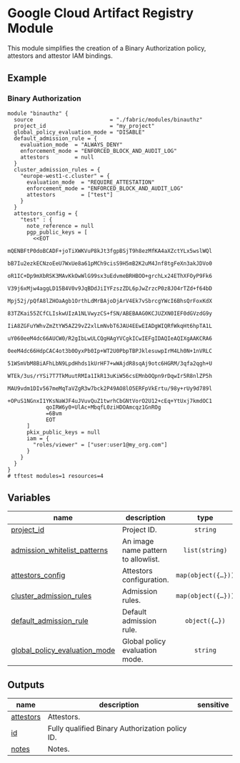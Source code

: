 # Google Cloud Artifact Registry Module

This module simplifies the creation of a Binary Authorization policy, attestors and attestor IAM bindings.

## Example

### Binary Authorization

```hcl
module "binauthz" {
  source                        = "./fabric/modules/binauthz"
  project_id                    = "my_project"
  global_policy_evaluation_mode = "DISABLE"
  default_admission_rule = {
    evaluation_mode  = "ALWAYS_DENY"
    enforcement_mode = "ENFORCED_BLOCK_AND_AUDIT_LOG"
    attestors        = null
  }
  cluster_admission_rules = {
    "europe-west1-c.cluster" = {
      evaluation_mode  = "REQUIRE_ATTESTATION"
      enforcement_mode = "ENFORCED_BLOCK_AND_AUDIT_LOG"
      attestors        = ["test"]
    }
  }
  attestors_config = {
    "test" : {
      note_reference = null
      pgp_public_keys = [
        <<EOT
            mQENBFtP0doBCADF+joTiXWKVuP8kJt3fgpBSjT9h8ezMfKA4aXZctYLx5wslWQl
            bB7Iu2ezkECNzoEeU7WxUe8a61pMCh9cisS9H5mB2K2uM4Jnf8tgFeXn3akJDVo0
            oR1IC+Dp9mXbRSK3MAvKkOwWlG99sx3uEdvmeBRHBOO+grchLx24EThXFOyP9Fk6
            V39j6xMjw4aggLD15B4V0v9JqBDdJiIYFzszZDL6pJwZrzcP0z8JO4rTZd+f64bD
            Mpj52j/pQfA8lZHOaAgb1OrthLdMrBAjoDjArV4Ek7vSbrcgYWcI6BhsQrFoxKdX
            83TZKai55ZCfCLIskwUIzA1NLVwyzCS+fSN/ABEBAAG0KCJUZXN0IEF0dGVzdG9y
            IiA8ZGFuYWhvZmZtYW5AZ29vZ2xlLmNvbT6JAU4EEwEIADgWIQRfWkqHt6hpTA1L
            uY060eeM4dc66AUCW0/R2gIbLwULCQgHAgYVCgkICwIEFgIDAQIeAQIXgAAKCRA6
            0eeM4dc66HdpCAC4ot3b0OyxPb0Ip+WT2U0PbpTBPJklesuwpIrM4Lh0N+1nVRLC
            51WSmVbM8BiAFhLbN9LpdHhds1kUrHF7+wWAjdR8sqAj9otc6HGRM/3qfa2qgh+U
            WTEk/3us/rYSi7T7TkMuutRMIa1IkR13uKiW56csEMnbOQpn9rDqwIr5R8nlZP5h
            MAU9vdm1DIv567meMqTaVZgR3w7bck2P49AO8lO5ERFpVkErtu/98y+rUy9d789l
            +OPuS1NGnxI1YKsNaWJF4uJVuvQuZ1twrhCbGNtVorO2U12+cEq+YtUxj7kmdOC1
            qoIRW6y0+UlAc+MbqfL0ziHDOAmcqz1GnROg
            =6Bvm
            EOT
      ]
      pkix_public_keys = null
      iam = {
        "roles/viewer" = ["user:user1@my_org.com"]
      }
    }
  }
}
# tftest modules=1 resources=4

```
<!-- BEGIN TFDOC -->

## Variables

| name | description | type | required | default |
|---|---|:---:|:---:|:---:|
| [project_id](variables.tf#L68) | Project ID. | <code>string</code> | ✓ |  |
| [admission_whitelist_patterns](variables.tf#L17) | An image name pattern to allowlist. | <code>list&#40;string&#41;</code> |  | <code>null</code> |
| [attestors_config](variables.tf#L23) | Attestors configuration. | <code title="map&#40;object&#40;&#123;&#10;  note_reference  &#61; string&#10;  iam             &#61; map&#40;list&#40;string&#41;&#41;&#10;  pgp_public_keys &#61; list&#40;string&#41;&#10;  pkix_public_keys &#61; list&#40;object&#40;&#123;&#10;    id                  &#61; string&#10;    public_key_pem      &#61; string&#10;    signature_algorithm &#61; string&#10;  &#125;&#41;&#41;&#10;&#125;&#41;&#41;">map&#40;object&#40;&#123;&#8230;&#125;&#41;&#41;</code> |  | <code>null</code> |
| [cluster_admission_rules](variables.tf#L38) | Admission rules. | <code title="map&#40;object&#40;&#123;&#10;  evaluation_mode  &#61; string&#10;  enforcement_mode &#61; string&#10;  attestors        &#61; list&#40;string&#41;&#10;&#125;&#41;&#41;">map&#40;object&#40;&#123;&#8230;&#125;&#41;&#41;</code> |  | <code>null</code> |
| [default_admission_rule](variables.tf#L48) | Default admission rule. | <code title="object&#40;&#123;&#10;  evaluation_mode  &#61; string&#10;  enforcement_mode &#61; string&#10;  attestors        &#61; list&#40;string&#41;&#10;&#125;&#41;">object&#40;&#123;&#8230;&#125;&#41;</code> |  | <code title="&#123;&#10;  evaluation_mode  &#61; &#34;ALWAYS_ALLOW&#34;&#10;  enforcement_mode &#61; &#34;ENFORCED_BLOCK_AND_AUDIT_LOG&#34;&#10;  attestors        &#61; null&#10;&#125;">&#123;&#8230;&#125;</code> |
| [global_policy_evaluation_mode](variables.tf#L62) | Global policy evaluation mode. | <code>string</code> |  | <code>null</code> |

## Outputs

| name | description | sensitive |
|---|---|:---:|
| [attestors](outputs.tf#L17) | Attestors. |  |
| [id](outputs.tf#L25) | Fully qualified Binary Authorization policy ID. |  |
| [notes](outputs.tf#L30) | Notes. |  |

<!-- END TFDOC -->
